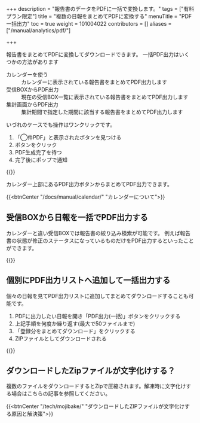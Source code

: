 +++
description = "報告書のデータをPDFに一括で変換します。"
tags = ["有料プラン限定"]
title = "複数の日報をまとめてPDFに変換する"
menuTitle = "PDF一括出力"
toc = true
weight = 101004022
contributors = []
aliases = ["/manual/analytics/pdf/"]

+++

報告書をまとめてPDFに変換してダウンロードできます。
一括PDF出力はいくつかの方法があります

<dl class="basic">
<dt>カレンダーを使う</dt>
<dd>カレンダーに表示されている報告書をまとめてPDF出力します</dd>
<dt>受信BOXからPDF出力</dt>
<dd>現在の受信BOX一覧に表示されている報告書をまとめてPDF出力します</dd>
<dt>集計画面からPDF出力</dt>
<dd>集計期間で指定した期間に該当する報告書をまとめてPDF出力します</dd>
</dl>

いづれのケースでも操作はワンクリックです。

1. 「◯件PDF」と表示されたボタンを見つける
1. ボタンをクリック
1. PDF生成完了を待つ
1. 完了後にポップで通知

{{<appscreen filename="calendar-pdf" title="日報を一括でPDFに変換（カレンダーから）"  >}}

カレンダー上部にあるPDF出力ボタンからまとめてPDF出力できます。

{{<btnCenter "/docs/manual/calendar/" "カレンダーについて">}}

## 受信BOXから日報を一括でPDF出力する

カレンダーと違い受信BOXでは報告書の絞り込み検索が可能です。
例えば報告書の状態が修正のステータスになっているものだけをPDF出力するといったことができます。

{{<appscreen filename="filter-pdf" title="特定の日報だけをリストアップしてPDFに出力する"  >}}

## 個別にPDF出力リストへ追加して一括出力する

個々の日報を見てPDF出力リストに追加してまとめてダウンロードすることも可能です。

1. PDFに出力したい日報を開き「PDF出力(一括)」ボタンをクリックする
1. 上記手順を何度か繰り返す(最大で50ファイルまで)
1. 「登録分をまとめてダウンロード」をクリックする
1. ZIPファイルとしてダウンロードされる

{{<appscreen filename="add-pdf" title="日報を見ながらPDF出力リストに追加していく"  >}}


## ダウンロードしたZipファイルが文字化けする？

複数のファイルをダウンロードするとZipで圧縮されます。解凍時に文字化けする場合はこちらの記事を参照してください。

{{<btnCenter "/tech/mojibake/" "ダウンロードしたZIPファイルが文字化けする原因と解決策">}}
